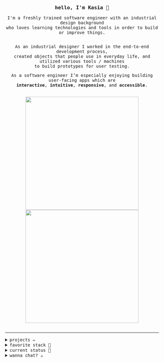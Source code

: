 <div align="center">
 <h3><samp>hello, I'm Kasia 👋</samp></h3>
<samp>
  I'm a freshly trained software engineer with an industrial design background <br>who loves learning technologies and tools in order to build or improve things.
 
 <br>As an industrial designer I worked in the end-to-end development process, <br>created objects that people use in everyday life, and utilized various tools / machines<br> to build prototypes for user testing.

  As a software engineer I’m especially enjoying building user-facing apps which are<br> **interactive**, **intuitive**, **responsive**, and **accessible**.<br>

 <br>

 <a href="https://github.com/KasiaKinga/math-for-pola">
  <img src="https://github.com/KasiaKinga/math-for-pola/blob/main/P+2.gif" width="370px" >
 </a>
 
 <a href="https://github.com/KasiaKinga/chat">
  <img src="https://github.com/KasiaKinga/chat/blob/main/company_readme.gif" width="370px" >
 </a>
 
</div>

 <br>
 <hr>

 <details>
   <summary><samp>projects ✏️</sammp></summary>

  <dl>
   <dt>Web apps</dt>
   <dd><a href="https://github.com/KasiaKinga/math-for-pola"><samp><b><em>P+</em></b><samp></a> - responsive game for kids aged 6 years old to practice maths operations</dd>
   <dd><a href="https://github.com/KasiaKinga/countries-api"><samp><b><em>Countries</em></b><samp></a> - responsive web application to find details about countries</dd>
<!--     <dd><a href="https://github.com/KasiaKinga/math-for-pola"><samp><b><em>Quizz</em></b><samp></a> - responsive app with quizz</dd> -->
    
   <dt>Mobile apps</dt>
    <dd><a href="https://github.com/async-awaitress"><samp><b><em>GRace</em></b><samp></a> - mobile app which encourages users to participate in sustainable challenges</dd>
    <dd><a href="https://github.com/KasiaKinga/chat"><samp><b><em>Company</em></b><samp></a> - realtime mobile app to interact and chat in a virtual study room</dd>
     
   <dt>Projects to explore single functionality</dt>
    <dd><a href="https://github.com/KasiaKinga/Infinite-Scroll-Challenge01"><samp><b><em>Infinite Scrolling</em></b><samp></a> - responsive application which displays Pins and allows infinite scrolling</dd>
    <dd><a href="https://github.com/KasiaKinga/timer"><samp><b><em>Timer</em></b><samp></a> - app to set multiple timers</dd>
<!--     <dd><a href="https://github.com/KasiaKinga/Infinite-Scroll-Challenge01"><samp><b><em>Mortgage calculator</em></b><samp></a></dd> -->
<dl>
    
 <dl>
 <dt>*️⃣ Some of my industrial design works</dt>
    <dd><a href="https://www.behance.net/katarzynagierat"><samp>Behance<samp></a></dd>
     
 <dl>
  
 </details>
 
 <details>
  <summary><samp>favorite stack 🍪</sammp></summary> 

  `JavaScript` `React` `Reactive Native` `Redux` `Node.js` `Express` `Semantic UI` `HTML` `CSS` 
 </details>
  
 <details>
  <summary><samp>current status 👾</samp></summary> 
  <pre align="left">
  🌳 traversing the trees and other DS
  📕 reading “Accessibility for everyone” by Laura Kalbag
  🥠 learning chinese
  🚵🏻‍♀️ biking</pre>
 </details>
  
 <details>
  <summary><samp>wanna chat? ☕️ </sammp></summary> 

  <a href="https://www.linkedin.com/in/kasia-gierat/">👉 Linkedin</a><br>
  👉 kasia.gierat@gmail.com
 </details>
